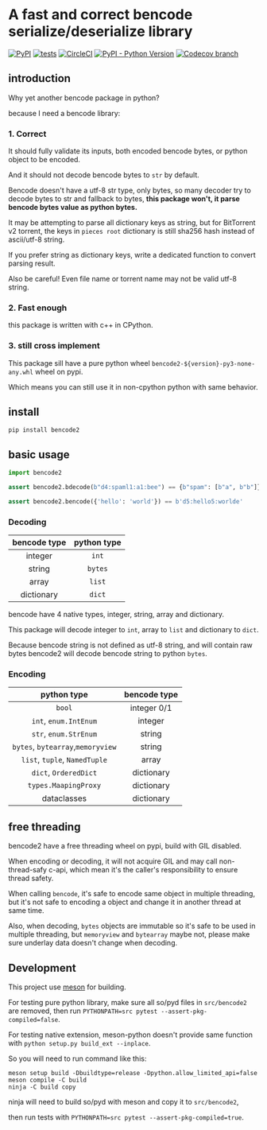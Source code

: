 # A fast and correct bencode serialize/deserialize library

[![PyPI](https://img.shields.io/pypi/v/bencode2)](https://pypi.org/project/bencode2/)
[![tests](https://github.com/trim21/bencode-py/actions/workflows/tests.yaml/badge.svg)](https://github.com/trim21/bencode-py/actions/workflows/tests.yaml)
[![CircleCI](https://dl.circleci.com/status-badge/img/gh/trim21/bencode-py/tree/master.svg?style=svg)](https://dl.circleci.com/status-badge/redirect/gh/trim21/bencode-py/tree/master)
[![PyPI - Python Version](https://img.shields.io/badge/python-%3E%3D3.8%2C%3C4.0-blue)](https://pypi.org/project/bencode2/)
[![Codecov branch](https://img.shields.io/codecov/c/github/Trim21/bencode-py/master)](https://codecov.io/gh/Trim21/bencode-py/branch/master)

## introduction

Why yet another bencode package in python?

because I need a bencode library:

### 1. Correct

It should fully validate its inputs, both encoded bencode bytes, or python object to be
encoded.

And it should not decode bencode bytes to `str` by default.

Bencode doesn't have a utf-8 str type, only bytes,
so many decoder try to decode bytes to str and fallback to bytes,
**this package won't, it parse bencode bytes value as python bytes.**

It may be attempting to parse all dictionary keys as string,
but for BitTorrent v2 torrent, the keys in `pieces root` dictionary is still sha256 hash
instead of ascii/utf-8 string.

If you prefer string as dictionary keys, write a dedicated function to convert parsing
result.

Also be careful! Even file name or torrent name may not be valid utf-8 string.

### 2. Fast enough

this package is written with c++ in CPython.

### 3. still cross implement

This package sill have a pure python wheel `bencode2-${version}-py3-none-any.whl` wheel
on pypi.

Which means you can still use it in non-cpython python with same behavior.

## install

```shell
pip install bencode2
```

## basic usage

```python
import bencode2

assert bencode2.bdecode(b"d4:spaml1:a1:bee") == {b"spam": [b"a", b"b"]}

assert bencode2.bencode({'hello': 'world'}) == b'd5:hello5:worlde'
```

### Decoding

| bencode type | python type |
| :----------: | :---------: |
|   integer    |    `int`    |
|    string    |   `bytes`   |
|    array     |   `list`    |
|  dictionary  |   `dict`    |

bencode have 4 native types, integer, string, array and dictionary.

This package will decode integer to `int`, array to `list` and
dictionary to `dict`.

Because bencode string is not defined as utf-8 string, and will contain raw bytes
bencode2 will decode bencode string to python `bytes`.

### Encoding

|            python type            | bencode type |
| :-------------------------------: | :----------: |
|              `bool`               | integer 0/1  |
|       `int`, `enum.IntEnum`       |   integer    |
|       `str`, `enum.StrEnum`       |    string    |
| `bytes`, `bytearray`,`memoryview` |    string    |
|   `list`, `tuple`, `NamedTuple`   |    array     |
|       `dict`, `OrderedDict`       |  dictionary  |
|       `types.MaapingProxy`        |  dictionary  |
|            dataclasses            |  dictionary  |

## free threading

bencode2 have a free threading wheel on pypi, build with GIL disabled.

When encoding or decoding, it will not acquire GIL and may call non-thread-safy c-api,
which mean it's the caller's responsibility to ensure thread safety.

When calling `bencode`, it's safe to encode same object in multiple threading,
but it's not safe to encoding a object and change it in another thread at same time.

Also, when decoding, `bytes` objects are immutable so it's safe to be used in multiple
threading,
but `memoryview` and `bytearray` maybe not, please make sure underlay data doesn't
change when decoding.

## Development

This project use [meson](https://github.com/mesonbuild/meson) for building.

For testing pure python library,
make sure all so/pyd files in `src/bencode2` are removed, then run
`PYTHONPATH=src pytest --assert-pkg-compiled=false`.

For testing native extension, meson-python doesn't provide same function with
`python setup.py build_ext --inplace`.

So you will need to run command like this:

```shell
meson setup build -Dbuildtype=release -Dpython.allow_limited_api=false
meson compile -C build
ninja -C build copy
```

ninja will need to build so/pyd with meson and copy it to `src/bencode2`,

then run tests with `PYTHONPATH=src pytest --assert-pkg-compiled=true`.
